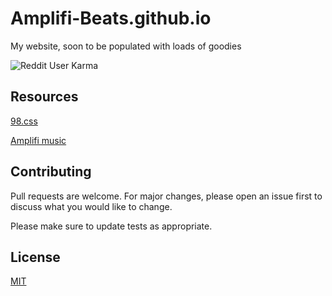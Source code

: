 # Amplifi-Beats.github.io
My website, soon to be populated with loads of goodies

![Reddit User Karma](https://img.shields.io/reddit/user-karma/combined/amplifi-beats?style=social)
## Resources

[98.css](https://github.com/jdan/98.css)

[Amplifi music](https://soundcloud.com/amplifi-beats)


## Contributing
Pull requests are welcome. For major changes, please open an issue first to discuss what you would like to change.

Please make sure to update tests as appropriate.

## License
[MIT](https://choosealicense.com/licenses/mit/)
